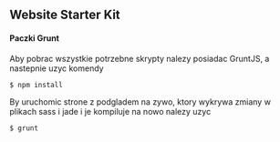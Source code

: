 ## Website Starter Kit

#### Paczki Grunt
Aby pobrac wszystkie potrzebne skrypty nalezy posiadac GruntJS, a nastepnie uzyc komendy
  ```
  $ npm install
  ```

By uruchomic strone z podgladem na zywo, ktory wykrywa zmiany w plikach sass i jade i je kompiluje na nowo nalezy uzyc
  ```
  $ grunt
  ```